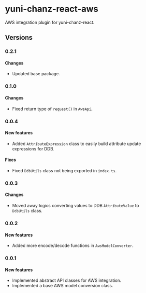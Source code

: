 # yuni-chanz-react-aws
AWS integration plugin for yuni-chanz-react.

## Versions

### 0.2.1
#### Changes
- Updated base package.

### 0.1.0
#### Changes
- Fixed return type of `request()` in `AwsApi`.

### 0.0.4
#### New features
- Added `AttributeExpression` class to easily build attribute update expressions for DDB.
#### Fixes
- Fixed `DdbUtils` class not being exported in `index.ts`.

### 0.0.3
#### Changes
- Moved away logics converting values to DDB `AttributeValue` to `DdbUtils` class.

### 0.0.2
#### New features
- Added more encode/decode functions in `AwsModelConverter`.

### 0.0.1
#### New features
- Implemented abstract API classes for AWS integration.
- Implemented a base AWS model conversion class.